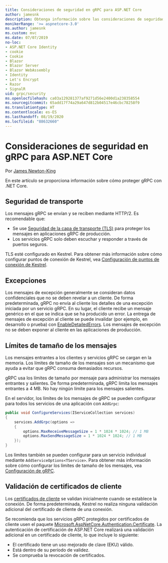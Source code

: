 ```yaml
---
title: Consideraciones de seguridad en gRPC para ASP.NET Core
author: jamesnk
description: Obtenga información sobre las consideraciones de seguridad de gRPC para ASP.NET Core.
monikerRange: '>= aspnetcore-3.0'
ms.author: jamesnk
ms.custom: mvc
ms.date: 07/07/2019
no-loc:
- ASP.NET Core Identity
- cookie
- Cookie
- Blazor
- Blazor Server
- Blazor WebAssembly
- Identity
- Let's Encrypt
- Razor
- SignalR
uid: grpc/security
ms.openlocfilehash: ca03a129281377af9271d56e2400d1a238358554
ms.sourcegitcommit: 65add17f74a29a647d812b04517e46cbc78258f9
ms.translationtype: HT
ms.contentlocale: es-ES
ms.lasthandoff: 08/19/2020
ms.locfileid: "88632660"
---
```

# <a name="security-considerations-in-grpc-for-aspnet-core"></a>Consideraciones de seguridad en gRPC para ASP.NET Core

Por [James Newton-King](https://twitter.com/jamesnk)

En este artículo se proporciona información sobre cómo proteger gRPC con .NET Core.

## <a name="transport-security"></a>Seguridad de transporte

Los mensajes gRPC se envían y se reciben mediante HTTP/2. Es recomendable que:

* Se use [Seguridad de la capa de transporte (TLS)](https://tools.ietf.org/html/rfc5246) para proteger los mensajes en aplicaciones gRPC de producción.
* Los servicios gRPC solo deben escuchar y responder a través de puertos seguros.

TLS esté configurado en Kestrel. Para obtener más información sobre cómo configurar puntos de conexión de Kestrel, vea [Configuración de puntos de conexión de Kestrel](xref:fundamentals/servers/kestrel#endpoint-configuration).

## <a name="exceptions"></a>Excepciones

Los mensajes de excepción generalmente se consideran datos confidenciales que no se deben revelar a un cliente. De forma predeterminada, gRPC no envía al cliente los detalles de una excepción iniciada por un servicio gRPC. En su lugar, el cliente recibe un mensaje genérico en el que se indica que se ha producido un error. La entrega de mensajes de excepción al cliente se puede invalidar (por ejemplo, en desarrollo o prueba) con [EnableDetailedErrors](xref:grpc/configuration#configure-services-options). Los mensajes de excepción no se deben exponer al cliente en las aplicaciones de producción.

## <a name="message-size-limits"></a>Límites de tamaño de los mensajes

Los mensajes entrantes a los clientes y servicios gRPC se cargan en la memoria. Los límites de tamaño de los mensajes son un mecanismo que ayuda a evitar que gRPC consuma demasiados recursos.

gRPC usa los límites de tamaño por mensaje para administrar los mensajes entrantes y salientes. De forma predeterminada, gRPC limita los mensajes entrantes a 4 MB. No hay ningún límite para los mensajes salientes.

En el servidor, los límites de los mensajes de gRPC se pueden configurar para todos los servicios de una aplicación con `AddGrpc`:

```csharp
public void ConfigureServices(IServiceCollection services)
{
    services.AddGrpc(options =>
    {
        options.MaxReceiveMessageSize = 1 * 1024 * 1024; // 1 MB
        options.MaxSendMessageSize = 1 * 1024 * 1024; // 1 MB
    });
}
```

Los límites también se pueden configurar para un servicio individual mediante `AddServiceOptions<TService>`. Para obtener más información sobre cómo configurar los límites de tamaño de los mensajes, vea [Configuración de gRPC](xref:grpc/configuration).

## <a name="client-certificate-validation"></a>Validación de certificados de cliente

Los [certificados de cliente](https://tools.ietf.org/html/rfc5246#section-7.4.4) se validan inicialmente cuando se establece la conexión. De forma predeterminada, Kestrel no realiza ninguna validación adicional del certificado de cliente de una conexión.

Se recomienda que los servicios gRPC protegidos por certificados de cliente usen el paquete [Microsoft.AspNetCore.Authentication.Certificate](xref:security/authentication/certauth). La autenticación de certificación de ASP.NET Core realizará una validación adicional en un certificado de cliente, lo que incluye lo siguiente:

* El certificado tiene un uso mejorado de clave (EKU) válido.
* Está dentro de su período de validez.
* Se comprueba la revocación de certificados.
